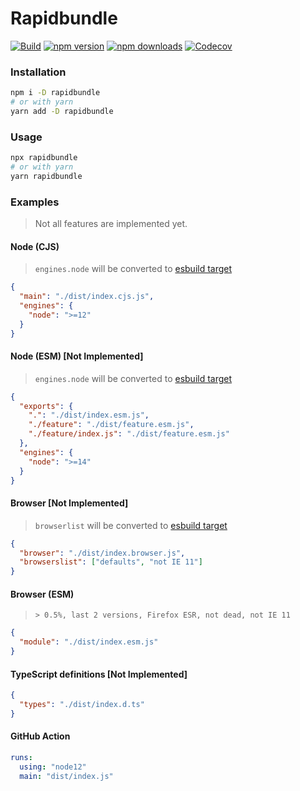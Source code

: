 # Rapidbundle

[![Build](https://github.com/umidbekk/rapidbundle/workflows/Main/badge.svg)](https://github.com/umidbekk/rapidbundle/actions/workflows/main.yml)
[![npm version](https://img.shields.io/npm/v/rapidbundle.svg)](https://www.npmjs.com/package/rapidbundle)
[![npm downloads](https://img.shields.io/npm/dm/rapidbundle.svg)](https://www.npmjs.com/package/rapidbundle)
[![Codecov](https://img.shields.io/codecov/c/gh/umidbekk/rapidbundle.svg)](https://codecov.io/gh/umidbekk/rapidbundle)

### Installation

```bash
npm i -D rapidbundle
# or with yarn
yarn add -D rapidbundle
```

### Usage

```bash
npx rapidbundle
# or with yarn
yarn rapidbundle
```

### Examples

> Not all features are implemented yet.

#### Node (CJS)

> `engines.node` will be converted to [esbuild target](https://esbuild.github.io/api/#target)

```json
{
  "main": "./dist/index.cjs.js",
  "engines": {
    "node": ">=12"
  }
}
```

#### Node (ESM) [Not Implemented]

> `engines.node` will be converted to [esbuild target](https://esbuild.github.io/api/#target)

```json
{
  "exports": {
    ".": "./dist/index.esm.js",
    "./feature": "./dist/feature.esm.js",
    "./feature/index.js": "./dist/feature.esm.js"
  },
  "engines": {
    "node": ">=14"
  }
}
```

#### Browser [Not Implemented]

> `browserlist` will be converted to [esbuild target](https://esbuild.github.io/api/#target)

```json
{
  "browser": "./dist/index.browser.js",
  "browserslist": ["defaults", "not IE 11"]
}
```

#### Browser (ESM)

> `> 0.5%, last 2 versions, Firefox ESR, not dead, not IE 11`

```json
{
  "module": "./dist/index.esm.js"
}
```

#### TypeScript definitions [Not Implemented]

```json
{
  "types": "./dist/index.d.ts"
}
```

#### GitHub Action

```yaml
runs:
  using: "node12"
  main: "dist/index.js"
```
